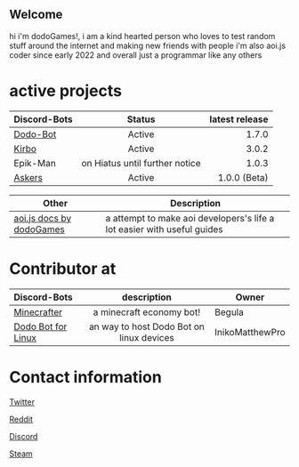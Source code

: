 ## Welcome 

hi i'm dodoGames!, i am a kind hearted person who loves to test random stuff around the internet and making new friends with people
i'm also aoi.js coder since early 2022 and overall just a programmar like any others



# active projects


| Discord-Bots | Status | latest release |
| :---         |     :---:      |          ---: |
| [Dodo-Bot](https://github.com/DodoGames7/Dodo-Bot)   | Active     | 1.7.0    |
| [Kirbo](https://github.com/DodoGames7/Kirbo)     | Active       | 3.0.2      |
| Epik-Man   | on Hiatus until further notice | 1.0.3 |
| [Askers](https://github.com/DodoGames7/Askers)      | Active | 1.0.0 (Beta) |


| Other | Description |
| --- | --- |
| [aoi.js docs by dodoGames](https://github.com/DodoGames7/aoi.js-docs-by-dodoGames) | a attempt to make aoi developers's life a lot easier with useful guides |



# Contributor at 

| Discord-Bots | description | Owner
| :---         |     :---:  | --- |
| [Minecrafter](https://discord.com/oauth2/authorize?client_id=1001857256805109852&scope=bot%20applications.commands&permissions=355392) | a minecraft economy bot! | Begula |
| [Dodo Bot for Linux](https://github.com/InikoMatthewPro/discord-dodobot-on-linux) | an way to host Dodo Bot on linux devices | InikoMatthewPro |


# Contact information

[Twitter](https://twitter.com/dodoGames14)



[Reddit](https://www.reddit.com/user/dodoGames7) 



[Discord](https://discord.gg/pFwKjAaZvj)



[Steam](https://steamcommunity.com/id/dodoGames7/)



